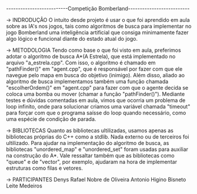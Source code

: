 --------------------------Competição Bomberland--------------------------

-> INDRODUÇÂO
O intuito desde projeto é usar o que foi aprendido em aula sobre as IA's
nos jogos, tais como algoritmos de busca  para implementar no jogo 
Bomberland uma inteligência artificial que consiga minimamente fazer algo 
lógico e funcional diante do estado atual do jogo.

-> METODOLOGIA
Tendo como base o que foi visto em aula, preferimos adotar o algoritmo 
de busca A*(A Estrela), que está implementado no arquivo "a_estrela.cpp". 
Com isso, o algoritmo é chamado em "pathFinder()" em "agent.cpp", que é 
responsável por fazer com que ele navegue pelo mapa em busca do objetivo
(inimigo). Além disso, aliado ao algoritmo de busca
implementamos também uma função chamada "escolherOrdem()" em "agent.cpp"
para fazer com que o agente decida se coloca uma bomba ou mover (chamar a 
função "pathFinder()"). 
Mediante testes e dúvidas comentadas em aula, vimos que ocorria um
problema de loop infinito, onde para solucionar criamos uma 
variável chamada "timeout" para forçar com que o programa saísse do loop 
quando necessário, como uma espécie de condição de parada.

-> BIBLIOTECAS
Quanto as bibliotecas ultilizadas, usamos apenas as bibliotecas próprias 
do C++ como a stdlib. Nada externo ou de terceiros foi ultilizado.
Para ajudar na implementação do algoritmo de busca, as bibliotecas 
"unordered_map" e "unordered_set" foram usadas para auxiliar na 
construção do A*. Vale ressaltar também que as bibliotecas como "queue" e 
de "vector", por exemplo, ajudaram na hora de implementar estruturas como 
filas e vetores. 

-> PARTICIPANTES
Denys Rafael Nobre de Oliveira 
Antonio Higino Bisneto Leite Medeiros